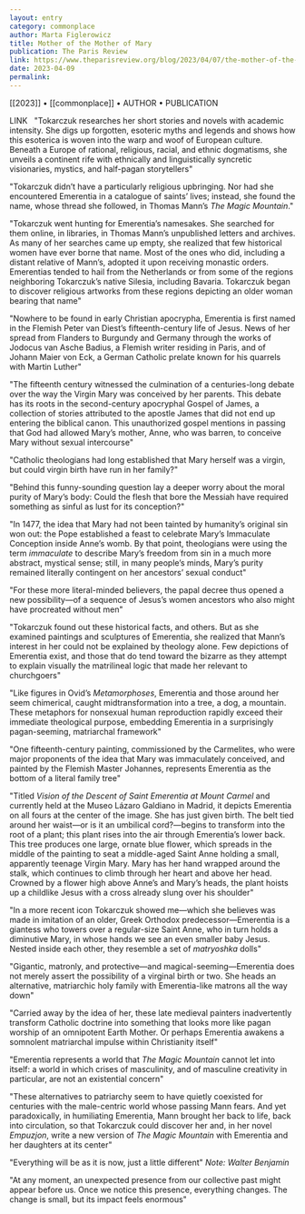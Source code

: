 ```yaml
---
layout: entry
category: commonplace
author: Marta Figlerowicz
title: Mother of the Mother of Mary
publication: The Paris Review
link: https://www.theparisreview.org/blog/2023/04/07/the-mother-of-the-mother-of-the-virgin-mary/
date: 2023-04-09
permalink:
---
```


[[2023]] • [[commonplace]] • AUTHOR • PUBLICATION

LINK
 
"Tokarczuk researches her short stories and novels with academic intensity. She digs up forgotten, esoteric myths and legends and shows how this esoterica is woven into the warp and woof of European culture. Beneath a Europe of rational, religious, racial, and ethnic dogmatisms, she unveils a continent rife with ethnically and linguistically syncretic visionaries, mystics, and half-pagan storytellers"

"Tokarczuk didn’t have a particularly religious upbringing. Nor had she encountered Emerentia in a catalogue of saints’ lives; instead, she found the name, whose thread she followed, in Thomas Mann’s *The Magic Mountain*."

"Tokarczuk went hunting for Emerentia’s namesakes. She searched for them online, in libraries, in Thomas Mann’s unpublished letters and archives. As many of her searches came up empty, she realized that few historical women have ever borne that name. Most of the ones who did, including a distant relative of Mann’s, adopted it upon receiving monastic orders. Emerentias tended to hail from the Netherlands or from some of the regions neighboring Tokarczuk’s native Silesia, including Bavaria. Tokarczuk began to discover religious artworks from these regions depicting an older woman bearing that name"

"Nowhere to be found in early Christian apocrypha, Emerentia is first named in the Flemish Peter van Diest’s fifteenth-century life of Jesus. News of her spread from Flanders to Burgundy and Germany through the works of Jodocus van Asche Badius, a Flemish writer residing in Paris, and of Johann Maier von Eck, a German Catholic prelate known for his quarrels with Martin Luther"

"The fifteenth century witnessed the culmination of a centuries-long debate over the way the Virgin Mary was conceived by her parents. This debate has its roots in the second-century apocryphal Gospel of James, a collection of stories attributed to the apostle James that did not end up entering the biblical canon. This unauthorized gospel mentions in passing that God had allowed Mary’s mother, Anne, who was barren, to conceive Mary without sexual intercourse"

"Catholic theologians had long established that Mary herself was a virgin, but could virgin birth have run in her family?"

"Behind this funny-sounding question lay a deeper worry about the moral purity of Mary’s body: Could the flesh that bore the Messiah have required something as sinful as lust for its conception?"

"In 1477, the idea that Mary had not been tainted by humanity’s original sin won out: the Pope established a feast to celebrate Mary’s Immaculate Conception inside Anne’s womb. By that point, theologians were using the term *immaculate* to describe Mary’s freedom from sin in a much more abstract, mystical sense; still, in many people’s minds, Mary’s purity remained literally contingent on her ancestors’ sexual conduct"

"For these more literal-minded believers, the papal decree thus opened a new possibility—of a sequence of Jesus’s women ancestors who also might have procreated without men"

"Tokarczuk found out these historical facts, and others. But as she examined paintings and sculptures of Emerentia, she realized that Mann’s interest in her could not be explained by theology alone. Few depictions of Emerentia exist, and those that do tend toward the bizarre as they attempt to explain visually the matrilineal logic that made her relevant to churchgoers"

"Like figures in Ovid’s *Metamorphoses*, Emerentia and those around her seem chimerical, caught midtransformation into a tree, a dog, a mountain. These metaphors for nonsexual human reproduction rapidly exceed their immediate theological purpose, embedding Emerentia in a surprisingly pagan-seeming, matriarchal framework"

"One fifteenth-century painting, commissioned by the Carmelites, who were major proponents of the idea that Mary was immaculately conceived, and painted by the Flemish Master Johannes, represents Emerentia as the bottom of a literal family tree"

"Titled *Vision of the Descent of Saint Emerentia at Mount Carmel* and currently held at the Museo Lázaro Galdiano in Madrid, it depicts Emerentia on all fours at the center of the image. She has just given birth. The belt tied around her waist—or is it an umbilical cord?—begins to transform into the root of a plant; this plant rises into the air through Emerentia’s lower back. This tree produces one large, ornate blue flower, which spreads in the middle of the painting to seat a middle-aged Saint Anne holding a small, apparently teenage Virgin Mary. Mary has her hand wrapped around the stalk, which continues to climb through her heart and above her head. Crowned by a flower high above Anne’s and Mary’s heads, the plant hoists up a childlike Jesus with a cross already slung over his shoulder"

"In a more recent icon Tokarczuk showed me—which she believes was made in imitation of an older, Greek Orthodox predecessor—Emerentia is a giantess who towers over a regular-size Saint Anne, who in turn holds a diminutive Mary, in whose hands we see an even smaller baby Jesus. Nested inside each other, they resemble a set of *matryoshka* dolls"

"Gigantic, matronly, and protective—and magical-seeming—Emerentia does not merely assert the possibility of a virginal birth or two. She heads an alternative, matriarchic holy family with Emerentia-like matrons all the way down"

"Carried away by the idea of her, these late medieval painters inadvertently transform Catholic doctrine into something that looks more like pagan worship of an omnipotent Earth Mother. Or perhaps Emerentia awakens a somnolent matriarchal impulse within Christianity itself"

"Emerentia represents a world that *The Magic Mountain* cannot let into itself: a world in which crises of masculinity, and of masculine creativity in particular, are not an existential concern"

"These alternatives to patriarchy seem to have quietly coexisted for centuries with the male-centric world whose passing Mann fears. And yet paradoxically, in humiliating Emerentia, Mann brought her back to life, back into circulation, so that Tokarczuk could discover her and, in her novel *Empuzjon*, write a new version of *The Magic Mountain* with Emerentia and her daughters at its center"

"Everything will be as it is now, just a little different"
*Note: Walter Benjamin*

"At any moment, an unexpected presence from our collective past might appear before us. Once we notice this presence, everything changes. The change is small, but its impact feels enormous"
